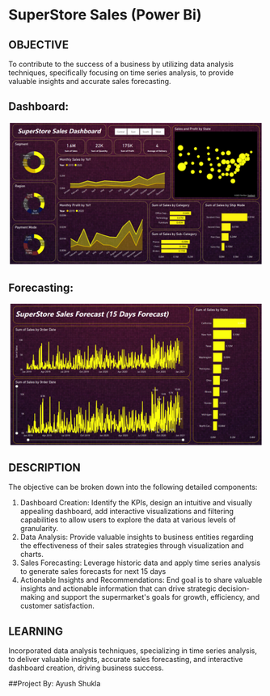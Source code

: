# SuperStore Sales (Power Bi)

## OBJECTIVE
To contribute to the success of a business by utilizing data analysis techniques, specifically focusing on time series analysis, to provide valuable insights and accurate sales forecasting.

## Dashboard:
![Dashboard](https://github.com/i-ayush-7/SuperStore-Sales-Power-Bi-/blob/main/Sales%20Dashboard.png)

## Forecasting:
![Forecasting](https://github.com/i-ayush-7/SuperStore-Sales-Power-Bi-/blob/main/Forecasting.png)

## DESCRIPTION
The objective can be broken down into the following detailed components:
1. Dashboard Creation: Identify the KPIs, design an intuitive and visually appealing dashboard, add interactive visualizations and filtering capabilities to allow users to explore the data at various levels of granularity.
2. Data Analysis: Provide valuable insights to business entities regarding the effectiveness of their sales strategies through visualization and charts.
3. Sales Forecasting: Leverage historic data and apply time series analysis to generate sales forecasts for next 15 days
4. Actionable Insights and Recommendations: End goal is to share valuable insights and actionable information that can drive strategic decision-making and support the supermarket's goals for growth, efficiency, and customer satisfaction.

## LEARNING
Incorporated data analysis techniques, specializing in time series analysis, to deliver valuable insights, accurate sales forecasting, and interactive dashboard creation, driving business success.

##Project By: Ayush Shukla
